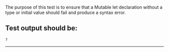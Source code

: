 The purpose of this test is to ensure that a Mutable let declaration without a type or initial value should fail and produce a syntax error.

Test output should be:
--------------------------
```
?

```
--------------------------